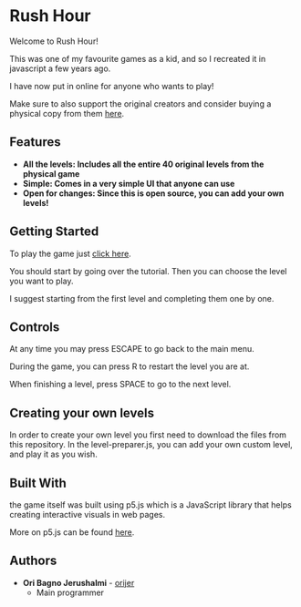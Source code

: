 # Rush Hour

Welcome to Rush Hour!

This was one of my favourite games as a kid, and so I recreated it in javascript a few years ago.

I have now put in online for anyone who wants to play!

Make sure to also support the original creators and consider buying a physical copy from them [here](https://www.thinkfun.com/products/rush-hour/).

## Features
* **All the levels: Includes all the entire 40 original levels from the physical game**
* **Simple: Comes in a very simple UI that anyone can use**
* **Open for changes: Since this is open source, you can add your own levels!**

## Getting Started
To play the game just [click here](https://orijer.github.io/RushHour/).

You should start by going over the tutorial.
Then you can choose the level you want to play. 

I suggest starting from the first level and completing them one by one.

## Controls
At any time you may press ESCAPE to go back to the main menu.

During the game, you can press R to restart the level you are at.

When finishing a level, press SPACE to go to the next level.

## Creating your own levels
In order to create your own level you first need to download the files from this repository.
In the level-preparer.js, you can add your own custom level, and play it as you wish.

## Built With
the game itself was built using p5.js which is a JavaScript library that helps creating interactive visuals in web pages.

More on p5.js can be found [here](https://p5js.org/).

## Authors
* **Ori Bagno Jerushalmi** - [orijer](https://github.com/orijer)
  * Main programmer

